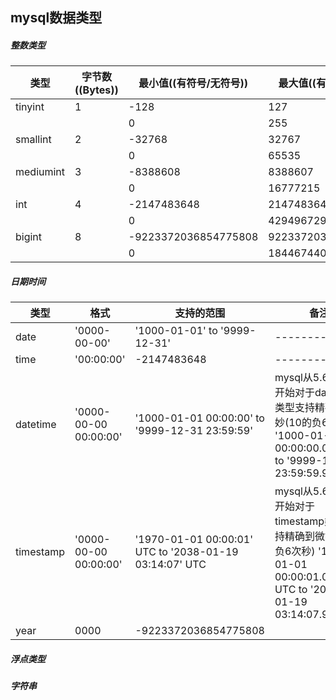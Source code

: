 ## mysql数据类型

##### 整数类型
类型 | 	字节数((Bytes)) | 最小值((有符号/无符号))|最大值((有符号/无符号))
------------ | ------------- | ------------ | ------------
tinyint   | 1 | -128                 | 127
          |   |  0                   | 255
smallint  | 2 | -32768               | 	32767
          |   | 0 	                 | 65535
mediumint | 3 | -8388608             | 8388607
          |   | 0                    |16777215
int       | 4 | -2147483648          | 2147483647
          |   | 0                    |4294967295
bigint    | 8 | -9223372036854775808 | 9223372036854775807
          |   |  0                   | 	18446744073709551615


##### 日期时间
类型 | 	格式 | 支持的范围 | 备注
------------ | ------------- | ------------ |------------
date   | 	'0000-00-00' | '1000-01-01' to '9999-12-31'   |------------
time       | 	'00:00:00' | -2147483648          |------------
datetime  | '0000-00-00 00:00:00' | '1000-01-01 00:00:00' to '9999-12-31 23:59:59' | mysql从5.6.4版本开始对于datetime类型支持精确到微妙(10的负6次秒) '1000-01-01 00:00:00.000000' to '9999-12-31 23:59:59.999999'
timestamp | 	'0000-00-00 00:00:00' | '1970-01-01 00:00:01' UTC to '2038-01-19 03:14:07' UTC| mysql从5.6.4版本开始对于timestamp类型支持精确到微妙(10的负6次秒) '1970-01-01 00:00:01.000000' UTC to '2038-01-19 03:14:07.999999'
year    | 0000 | -9223372036854775808 |


##### 浮点类型

##### 字符串




